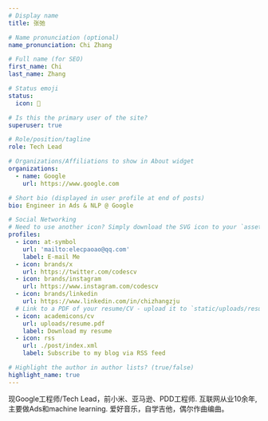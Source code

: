 ```yaml
---
# Display name
title: 张弛

# Name pronunciation (optional)
name_pronunciation: Chi Zhang

# Full name (for SEO)
first_name: Chi
last_name: Zhang

# Status emoji
status:
  icon: 🎸

# Is this the primary user of the site?
superuser: true

# Role/position/tagline
role: Tech Lead

# Organizations/Affiliations to show in About widget
organizations:
  - name: Google
    url: https://www.google.com

# Short bio (displayed in user profile at end of posts)
bio: Engineer in Ads & NLP @ Google

# Social Networking
# Need to use another icon? Simply download the SVG icon to your `assets/media/icons/` folder.
profiles:
  - icon: at-symbol
    url: 'mailto:elecpaoao@qq.com'
    label: E-mail Me
  - icon: brands/x
    url: https://twitter.com/codescv
  - icon: brands/instagram
    url: https://www.instagram.com/codescv
  - icon: brands/linkedin
    url: https://www.linkedin.com/in/chizhangzju
  # Link to a PDF of your resume/CV - upload it to `static/uploads/resume.pdf`
  - icon: academicons/cv
    url: uploads/resume.pdf
    label: Download my resume
  - icon: rss
    url: ./post/index.xml
    label: Subscribe to my blog via RSS feed

# Highlight the author in author lists? (true/false)
highlight_name: true
---
```


现Google工程师/Tech Lead，前小米、亚马逊、PDD工程师. 
互联网从业10余年, 主要做Ads和machine learning.
爱好音乐，自学吉他，偶尔作曲编曲。